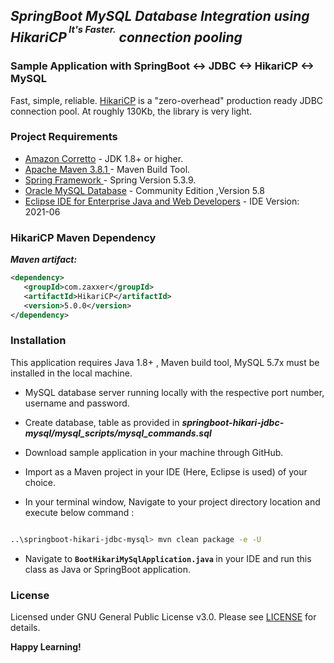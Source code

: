 <h2> <em>SpringBoot MySQL Database Integration using HikariCP<sup><sup>&nbsp;<B>It's Faster.</B></sup></sup> connection pooling </em></h2>

<h3> Sample Application with SpringBoot <-> JDBC <-> HikariCP <-> MySQL </h3>

Fast, simple, reliable.  [HikariCP](https://github.com/brettwooldridge/HikariCP/wiki/Down-the-Rabbit-Hole) is a "zero-overhead" production ready JDBC connection pool.  At roughly 130Kb, the library is very light.

<h3> Project Requirements </h3>

- [Amazon Corretto](https://docs.aws.amazon.com/corretto/) - JDK 1.8+ or higher.
- [Apache Maven 3.8.1 ](https://maven.apache.org/download.cgi) - Maven Build Tool.
- [Spring Framework ](https://spring.io/) - Spring Version 5.3.9.
- [Oracle MySQL Database](https://dev.mysql.com/downloads/mysql/) - Community Edition ,Version 5.8
- [Eclipse IDE for Enterprise Java and Web Developers](https://www.eclipse.org/downloads/packages/) - IDE Version: 2021-06


<h3> HikariCP Maven Dependency </h3>

<em><B>Maven artifact:</B></em>

```xml
<dependency>
   <groupId>com.zaxxer</groupId>
   <artifactId>HikariCP</artifactId>
   <version>5.0.0</version>
</dependency>
```

<h3> Installation </h3>

This application requires Java 1.8+ , Maven build tool, MySQL 5.7x must be installed in the local machine.


- MySQL database server running locally with the respective port number, username and password.

- Create database, table as provided in <em><B>springboot-hikari-jdbc-mysql/mysql_scripts/mysql_commands.sql</B></em>

- Download sample application in your machine through GitHub.

- Import as a Maven project in your IDE (Here, Eclipse is used) of your choice.

- In your terminal window, Navigate to your project directory location and execute below command :

```sh

..\springboot-hikari-jdbc-mysql> mvn clean package -e -U

```
- Navigate to <B> `BootHikariMySqlApplication.java` </B> in your IDE and run this class as Java or SpringBoot application.

<h3> License </h3>

Licensed under GNU General Public License v3.0. Please see [LICENSE](LICENSE) for details.


**Happy Learning!**